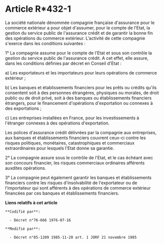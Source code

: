 # Article R*432-1

La société nationale dénommée compagnie française d'assurance pour le commerce extérieur a pour objet d'assumer, pour le
compte de l'Etat, la gestion du service public de l'assurance crédit et de garantir la bonne fin des opérations du commerce
extérieur. L'activité de cette compagnie s'exerce dans les conditions suivantes :

1° La compagnie assume pour le compte de l'Etat et sous son contrôle la gestion du service public de l'assurance crédit. A
cet effet, elle assure, dans les conditions définies par décret en Conseil d'Etat :

a) Les exportateurs et les importateurs pour leurs opérations de commerce extérieur ;

b) Les banques et établissements financiers pour les prêts ou crédits qu'ils consentent soit à des personnes étrangères,
physiques ou morales, de droit public ou de droit privé, soit à des banques ou établissements financiers étrangers, pour le
financement d'opérations d'exportation ou connexes à des exportations ;

c) Les entreprises installées en France, pour les investissements à l'étranger connexes à des opérations d'exportation.

Les polices d'assurance crédit délivrées par la compagnie aux entreprises, aux banques et établissements financiers couvrent
ceux-ci contre les risques politiques, monétaires, catastrophiques et commerciaux extraordinaires pour lesquels l'Etat donne
sa garantie.

2° La compagnie assure sous le contrôle de l'Etat, et le cas échéant avec son concours financier, les risques commerciaux
ordinaires afférents auxdites opérations.

3° La compagnie peut également garantir les banques et établissements financiers contre les risques d'insolvabilité de
l'exportateur ou de l'importateur qui sont afférents à des opérations de commerce extérieur financées par ces banques et
établissements financiers.

**Liens relatifs à cet article**

	**Codifié par**:

	  - Décret n°76-666 1976-07-16

	**Modifié par**:

	  - Décret n°85-1209 1985-11-20 art. 1 JORF 21 novembre 1985
